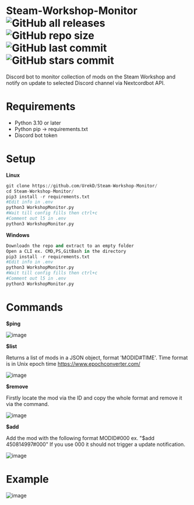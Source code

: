 # Steam-Workshop-Monitor<br />![GitHub all releases](https://img.shields.io/github/downloads/UrekD/Steam-Workshop-Monitor/total?style=for-the-badge) ![GitHub repo size](https://img.shields.io/github/repo-size/UrekD/Steam-Workshop-Monitor?style=for-the-badge) ![GitHub last commit](https://img.shields.io/github/last-commit/UrekD/Steam-Workshop-Monitor?style=for-the-badge) ![GitHub stars commit](https://img.shields.io/github/stars/UrekD/Steam-Workshop-Monitor?style=for-the-badge)

Discord bot to monitor collection of mods on the Steam Workshop and notify on update to selected Discord channel via Nextcordbot API.
# Requirements

- Python 3.10 or later
- Python pip -> requirements.txt
- Discord bot token
# Setup
**Linux**
```py
git clone https://github.com/UrekD/Steam-Workshop-Monitor/
cd Steam-Workshop-Monitor/
pip3 install -r requirements.txt
#Edit info in .env
python3 WorkshopMonitor.py
#Wait till config fills then ctrl+c
#Comment out l5 in .env
python3 WorkshopMonitor.py
```
**Windows**
```py
Downloadn the repo and extract to an empty folder
Open a CLI ex. CMD,PS,GitBash in the directory
pip3 install -r requirements.txt
#Edit info in .env
python3 WorkshopMonitor.py
#Wait till config fills then ctrl+c
#Comment out l5 in .env
python3 WorkshopMonitor.py
```
# Commands
**$ping**

![image](https://user-images.githubusercontent.com/38784343/140180871-9647cb59-8bdd-4af5-bccf-f7864e572628.png)

**$list**

Returns a list of mods in a JSON object, format 'MODID#TIME'.
Time format is in Unix epoch time https://www.epochconverter.com/

![image](https://user-images.githubusercontent.com/38784343/140181008-43802124-4154-461f-ad78-50a2a69f9425.png)

**$remove**

Firstly locate the mod via the ID and copy the whole format and remove it via the command.

![image](https://user-images.githubusercontent.com/38784343/140181570-7d4b4d49-3468-4919-9571-febe9ccd0ad8.png)

**$add**

Add the mod with the following format MODID#000 ex. "$add 450814997#000"
If you use 000 it should not trigger a update notification.

![image](https://user-images.githubusercontent.com/38784343/140181637-731a1a32-6538-406e-8fcc-0e5eb925c143.png)

# Example

![image](https://user-images.githubusercontent.com/38784343/140175801-4395f62c-a4bf-4de5-9f50-59e4909336a2.png)
